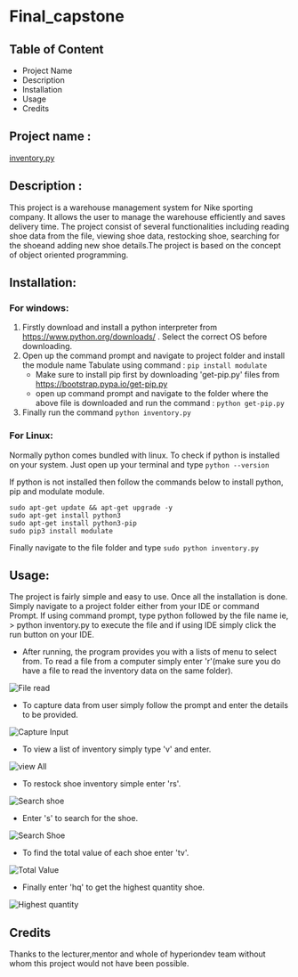 # Final_capstone

## Table of Content
- Project Name
- Description
- Installation
- Usage
- Credits

## Project name :
[inventory.py](/../master/inventory.py)

## Description :
This project is a warehouse management system for Nike sporting company. It allows the user to manage the warehouse efficiently and saves delivery time.
The project consist of several functionalities including reading shoe data from the file, viewing shoe data, restocking shoe, searching for the shoeand adding new shoe details.The project is based on the concept of object oriented programming.

## Installation:
### For windows:
1. Firstly download and install a python interpreter from https://www.python.org/downloads/ . Select the correct OS before downloading.
2. Open up the command prompt and navigate to project folder and install the module name Tabulate using command  : `pip install modulate` 
   - Make sure to install pip first by downloading 'get-pip.py' files from https://bootstrap.pypa.io/get-pip.py 
   - open up command prompt and navigate to the folder where the above file is downloaded and run the command : `python get-pip.py`
3. Finally run the command `python inventory.py`
### For Linux:
Normally python comes bundled with linux. To check if python is installed on your system. Just open up your terminal and type
`python --version`

If python is not installed then follow the commands below to install python, pip and modulate module.

```
sudo apt-get update && apt-get upgrade -y
sudo apt-get install python3
sudo apt-get install python3-pip
sudo pip3 install modulate
```


Finally navigate to the file folder and type
`sudo python inventory.py`


## Usage:
The project is fairly simple and easy to use. Once all the installation is done. Simply navigate to a project folder either from your IDE or command Prompt.
If using command prompt, type python followed by the file name ie, > python inventory.py to execute the file and if using IDE simply click the run button on your IDE. 
- After running, the program provides you with a lists of menu to select from. To read a file from a computer simply enter 'r'(make sure you do have a file to read the inventory data on the same folder).

![File read](/read_file.jpg)
- To capture data from user simply follow the prompt and enter the details to be provided.
 
![Capture Input](/capture.jpg)
- To view a list of inventory simply type 'v' and enter.
 
![view All](/view_file.jpg)
- To restock shoe inventory simple enter 'rs'.
 
![Search shoe](/restock.jpg)
- Enter 's' to search for the shoe.

![Search Shoe](/search_shoe.jpg)
- To find the total value of each shoe enter 'tv'.
 
![Total Value](/read_file.jpg)
- Finally enter 'hq' to get the highest quantity shoe.
 
![Highest quantity](/read_file.jpg)

## Credits
Thanks to the lecturer,mentor and whole of hyperiondev team without whom this project would not have been possible.
